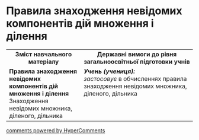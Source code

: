 <div id="hypercomments_widget" class="js-hypercomments-widget invisible"></div>

# Правила знаходження невідомих компонентів дій множення і ділення
<table>
  <tr>
    <td width="40%" align="center"><b>Зміст навчального матеріалу<b></td>
    <td width="60%" align="center"><b>Державні вимоги до рівня загальноосвітньої підготовки учнів</b></td>
  </tr>
  <tr>
    <td width="40%" style="vertical-align:top !important;"><b>Правила знаходження невідомих компонентів дій множення і ділення</b><br>
Знаходження невідомих множника, діленого, дільника<br></td>
    <td width="60%" style="vertical-align:top !important;"><i><b>Учень (учениця):</b></i><br>
<i>застосовує</i> в обчисленнях правила знаходження невідомих  множника, діленого, дільника<br></td>
  </tr>
</table>

<div class="js-hypercomments-container">
    <a href="http://hypercomments.com" class="hc-link" title="comments widget">comments powered by HyperComments</a>
</div>
